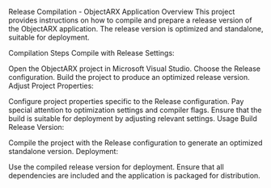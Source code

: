 Release Compilation - ObjectARX Application
Overview
This project provides instructions on how to compile and prepare a release version of the ObjectARX application. The release version is optimized and standalone, suitable for deployment.

Compilation Steps
Compile with Release Settings:

Open the ObjectARX project in Microsoft Visual Studio.
Choose the Release configuration.
Build the project to produce an optimized release version.
Adjust Project Properties:

Configure project properties specific to the Release configuration.
Pay special attention to optimization settings and compiler flags.
Ensure that the build is suitable for deployment by adjusting relevant settings.
Usage
Build Release Version:

Compile the project with the Release configuration to generate an optimized standalone version.
Deployment:

Use the compiled release version for deployment.
Ensure that all dependencies are included and the application is packaged for distribution.

